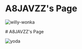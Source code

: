 # A8JAVZZ's Page

![willy-wonka](https://cloud.githubusercontent.com/assets/16547949/25401209/19a78926-29c3-11e7-9dd5-6ccc07e38f54.jpg)

<Enter a phrase describing the above image>
# A8JAVZZ's Page

![yoda](https://cloud.githubusercontent.com/assets/16547949/25401233/2c9215d8-29c3-11e7-9e9b-d7cbccefb17a.jpg)

<Enter a phrase describing the above image>
